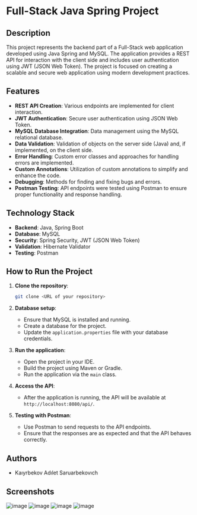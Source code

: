 # Full-Stack Java Spring Project

## Description

This project represents the backend part of a Full-Stack web application developed using Java Spring and MySQL. The application provides a REST API for interaction with the client side and includes user authentication using JWT (JSON Web Token). The project is focused on creating a scalable and secure web application using modern development practices.

## Features

- **REST API Creation**: Various endpoints are implemented for client interaction.
- **JWT Authentication**: Secure user authentication using JSON Web Token.
- **MySQL Database Integration**: Data management using the MySQL relational database.
- **Data Validation**: Validation of objects on the server side (Java) and, if implemented, on the client side.
- **Error Handling**: Custom error classes and approaches for handling errors are implemented.
- **Custom Annotations**: Utilization of custom annotations to simplify and enhance the code.
- **Debugging**: Methods for finding and fixing bugs and errors.
- **Postman Testing**: API endpoints were tested using Postman to ensure proper functionality and response handling.

## Technology Stack

- **Backend**: Java, Spring Boot
- **Database**: MySQL
- **Security**: Spring Security, JWT (JSON Web Token)
- **Validation**: Hibernate Validator
- **Testing**: Postman

## How to Run the Project

1. **Clone the repository**:
    ```bash
    git clone <URL of your repository>
    ```

2. **Database setup**:
    - Ensure that MySQL is installed and running.
    - Create a database for the project.
    - Update the `application.properties` file with your database credentials.

3. **Run the application**:
    - Open the project in your IDE.
    - Build the project using Maven or Gradle.
    - Run the application via the `main` class.

4. **Access the API**:
    - After the application is running, the API will be available at `http://localhost:8080/api/`.

5. **Testing with Postman**:
    - Use Postman to send requests to the API endpoints.
    - Ensure that the responses are as expected and that the API behaves correctly.

## Authors

- Kaıyrbekov Adılet Saruarbekovıch

## Screenshots
![image](https://github.com/user-attachments/assets/ec63b6b5-73d2-4c03-91d1-ca517a73e47e)
![image](https://github.com/user-attachments/assets/c34379b7-188d-48e5-bef4-fac20cb6d5c8)
![image](https://github.com/user-attachments/assets/bb3b5472-f305-4ac2-b0d7-abf8c793be4e)
![image](https://github.com/user-attachments/assets/3fbcc9a7-f619-4fe7-9973-f287b1285dd5)

